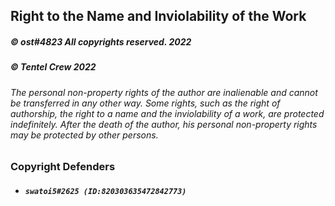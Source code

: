 ## Right to the Name and Inviolability of the Work
##### © ost#4823 All copyrights reserved. 2022
##### © Tentel Crew 2022
###### The personal non-property rights of the author are inalienable and cannot be transferred in any other way.  Some rights, such as the right of authorship, the right to a name and the inviolability of a work, are protected indefinitely.  After the death of the author, his personal non-property rights may be protected by other persons.

### Copyright Defenders
- ##### `swatoi5#2625 (ID:820303635472842773)`
